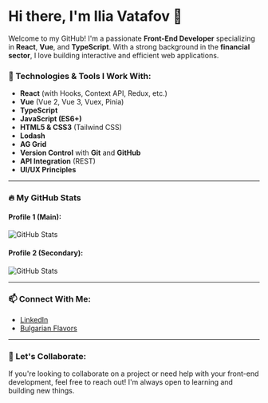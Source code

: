# Hi there, I'm Ilia Vatafov 👋

Welcome to my GitHub! I'm a passionate **Front-End Developer** specializing in **React**, **Vue**, and **TypeScript**. With a strong background in the **financial sector**, I love building interactive and efficient web applications. 

### 🚀 Technologies & Tools I Work With:
- **React** (with Hooks, Context API, Redux, etc.)
- **Vue** (Vue 2, Vue 3, Vuex, Pinia)
- **TypeScript**
- **JavaScript (ES6+)**
- **HTML5 & CSS3** (Tailwind CSS)
- **Lodash**
- **AG Grid**
- **Version Control** with **Git** and **GitHub**
- **API Integration** (REST)
- **UI/UX Principles**

---

### 🔥 My GitHub Stats

#### Profile 1 (Main):
![GitHub Stats](https://github-readme-stats.vercel.app/api?username=ivatafov-rms&show_icons=true&count_private=true&hide=prs&theme=radical&from=2021-01-01&to=2025-12-31)

#### Profile 2 (Secondary):
![GitHub Stats](https://github-readme-stats.vercel.app/api?username=iliavatafov&show_icons=true&count_private=true&hide=prs&theme=radical&from=2021-01-01&to=2025-12-31)

---

### 📫 Connect With Me:

- [LinkedIn](https://www.linkedin.com/in/ilia-vatafov-517ba3163/)
- [Bulgarian Flavors](https://dashing-kringle-5254bd.netlify.app/)
  
---

### 🤝 Let's Collaborate:
If you're looking to collaborate on a project or need help with your front-end development, feel free to reach out! I'm always open to learning and building new things.
